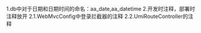 1.db中对于日期和日期时间的命名：aa_date,aa_datetime
2.开发时注释，部署时注释放开
    2.1.WebMvcConfig中登录拦截器的注释
    2.2.UmiRouteController的注释
    
    